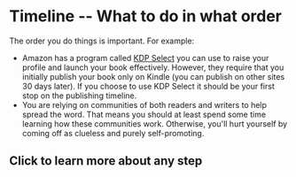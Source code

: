 # Timeline -- What to do in what order

The order you do things is important. For example:

* Amazon has a program called [KDP Select](https://kdp.amazon.com/select) you can use to 
raise your profile and launch your book effectively. However, they require that you
initially publish your book only on Kindle (you can publish on other sites 30 days later). 
If you choose to use KDP Select it should be your first stop on the publishing timeline.
* You are relying on communities of both readers and writers to help spread the word. 
That means you should at least spend some time learning how these communities work.
Otherwise, you'll hurt yourself by coming off as clueless and purely self-promoting.

## Click to learn more about any step
<link href="https://cdnjs.cloudflare.com/ajax/libs/vis/4.17.0/vis-timeline-graph2d.min.css" rel="stylesheet" type="text/css" />

<script
  src="https://cdnjs.cloudflare.com/ajax/libs/vis/4.17.0/vis.js"
  crossorigin="anonymous"></script>

<div id="visualization"></div>

<script type="text/javascript">

	// Thanks, Anthony Jones (http://stackoverflow.com/users/17516/anthonywjones)
	// for addDays() http://stackoverflow.com/questions/563406/add-days-to-javascript-date
	Date.prototype.addDays = function(days) {
		var dat = new Date(this.valueOf());
		dat.setDate(dat.getDate() + days);
		return dat;
	}
	
  // DOM element where the Timeline will be attached
  var container = document.getElementById('visualization');
  var today = new Date()
  var m = today.getMonth()
  var d = today.getDate()
  var y = today.getFullYear()

  // Create a DataSet (allows two way data-binding)
  var items = new vis.DataSet([
    {id: 1, content: '<a href="/checklist/create-twitter-account/">Create Twitter Account</a>',  start: '1' },
    {id: 2, content: '<a href="about">Proofread</a>',             start: '2'},
    {id: 3, content: 'Press release',         start: '3'},
    {id: 4, content: 'Tweet 1-3 times/week',  start: '4', end: '10'}
    /*
    {id: 1, content: '<a href="/checklist/create-twitter-account/">Create Twitter Account</a>',  start: today.addDays(2) },
    {id: 2, content: '<a href="about">Proofread</a>',             start: '2017-01-02'},
    {id: 3, content: 'Press release',         start: '2017-01-03'},
    {id: 4, content: 'Tweet 1-3 times/week',  start: '2017-01-04', end: '2017-01-30'}

	{id: 5, content: 'item 5', start: '2014-04-25'},
    {id: 6, content: 'item 6', start: '2014-04-27', type: 'point'}
    */
  ]);

  // Configuration for the Timeline
  var options = {};

  // Create a Timeline
  var timeline = new vis.Timeline(container, items, options);
</script>

